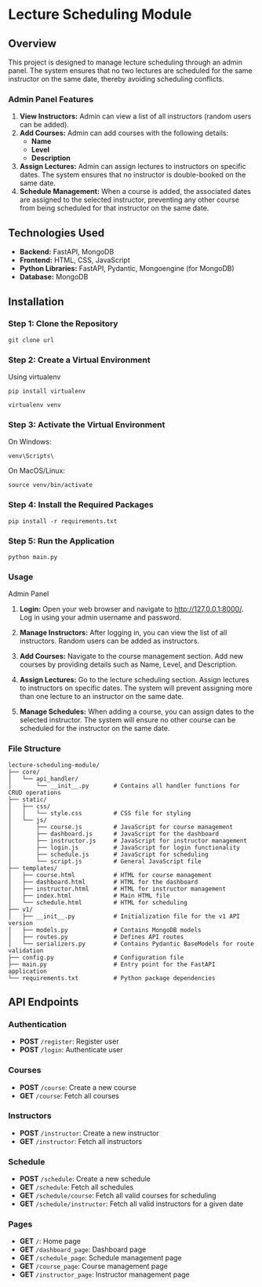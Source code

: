 # Lecture Scheduling Module

## Overview

This project is designed to manage lecture scheduling through an admin panel. The system ensures that no two lectures are scheduled for the same instructor on the same date, thereby avoiding scheduling conflicts. 

### Admin Panel Features

1. **View Instructors:** Admin can view a list of all instructors (random users can be added).
2. **Add Courses:** Admin can add courses with the following details:
   - **Name**
   - **Level**
   - **Description**
3. **Assign Lectures:** Admin can assign lectures to instructors on specific dates. The system ensures that no instructor is double-booked on the same date.
4. **Schedule Management:** When a course is added, the associated dates are assigned to the selected instructor, preventing any other course from being scheduled for that instructor on the same date.

## Technologies Used

- **Backend:** FastAPI, MongoDB
- **Frontend:** HTML, CSS, JavaScript
- **Python Libraries:** FastAPI, Pydantic, Mongoengine (for MongoDB)
- **Database:** MongoDB

## Installation

### Step 1: Clone the Repository

```plaintext 
git clone url
```

### Step 2: Create a Virtual Environment
Using virtualenv


```plaintext 
pip install virtualenv
```


```plaintext 
virtualenv venv
```

### Step 3: Activate the Virtual Environment
On Windows:


```plaintext 
venv\Scripts\
```


On MacOS/Linux:


```plaintext
source venv/bin/activate
```

### Step 4: Install the Required Packages
```plaintext 
pip install -r requirements.txt
```
### Step 5: Run the Application
```
python main.py
```
### Usage
Admin Panel
1. **Login:**
Open your web browser and navigate to http://127.0.0.1:8000/.
Log in using your admin username and password.

2. **Manage Instructors:**
After logging in, you can view the list of all instructors.
Random users can be added as instructors.

3. **Add Courses:**
Navigate to the course management section.
Add new courses by providing details such as Name, Level, and Description.

4. **Assign Lectures:**
Go to the lecture scheduling section.
Assign lectures to instructors on specific dates. The system will prevent assigning more than one lecture to an instructor on the same date.

5. **Manage Schedules:**
When adding a course, you can assign dates to the selected instructor. The system will ensure no other course can be scheduled for the instructor on the same date.

### File Structure
```plaintext
lecture-scheduling-module/
├── core/
│   └── api_handler/
│       └── __init__.py       # Contains all handler functions for CRUD operations
├── static/
│   ├── css/
│   │   └── style.css         # CSS file for styling
│   └── js/
│       ├── course.js         # JavaScript for course management
│       ├── dashboard.js      # JavaScript for the dashboard
│       ├── instructor.js     # JavaScript for instructor management
│       ├── login.js          # JavaScript for login functionality
│       ├── schedule.js       # JavaScript for scheduling
│       └── script.js         # General JavaScript file
├── templates/
│   ├── course.html           # HTML for course management
│   ├── dashboard.html        # HTML for the dashboard
│   ├── instructor.html       # HTML for instructor management
│   ├── index.html            # Main HTML file
│   └── schedule.html         # HTML for scheduling
├── v1/
│   ├── __init__.py           # Initialization file for the v1 API version
│   ├── models.py             # Contains MongoDB models
│   ├── routes.py             # Defines API routes
│   └── serializers.py        # Contains Pydantic BaseModels for route validation
├── config.py                 # Configuration file
├── main.py                   # Entry point for the FastAPI application
└── requirements.txt          # Python package dependencies
```
## API Endpoints

### Authentication
- **POST** `/register`: Register user
- **POST** `/login`: Authenticate user

### Courses
- **POST** `/course`: Create a new course
- **GET** `/course`: Fetch all courses

### Instructors
- **POST** `/instructor`: Create a new instructor
- **GET** `/instructor`: Fetch all instructors

### Schedule
- **POST** `/schedule`: Create a new schedule
- **GET** `/schedule`: Fetch all schedules
- **GET** `/schedule/course`: Fetch all valid courses for scheduling
- **GET** `/schedule/instructor`: Fetch all valid instructors for a given date

### Pages
- **GET** `/`: Home page
- **GET** `/dashboard_page`: Dashboard page
- **GET** `/schedule_page`: Schedule management page
- **GET** `/course_page`: Course management page
- **GET** `/instructor_page`: Instructor management page
